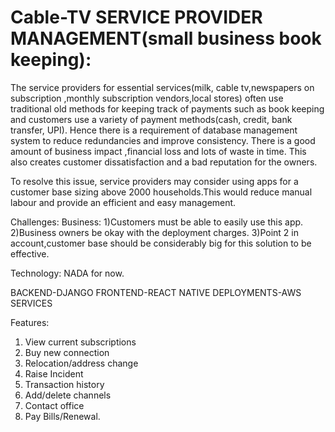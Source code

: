 # Cable-TV SERVICE PROVIDER MANAGEMENT(small business book keeping):
The service providers for essential services(milk, cable tv,newspapers on subscription ,monthly subscription vendors,local stores) often use traditional old methods for keeping track of payments such as book keeping and customers use a variety of payment methods(cash, credit, bank transfer, UPI). 
Hence there is a requirement of database management system to reduce redundancies and improve consistency. There is a good amount of business impact ,financial loss and lots of waste in time. This also creates customer dissatisfaction and a bad reputation for the owners. 

To resolve this issue, service providers may consider using apps for a customer base sizing above 2000 households.This would reduce manual labour and provide an efficient and easy management.

Challenges:
Business:
1)Customers must be able to easily use this app.
2)Business owners be okay with the deployment charges.
3)Point 2 in account,customer base should be considerably big for this solution to be effective.

Technology:
NADA for now.

BACKEND-DJANGO
FRONTEND-REACT NATIVE
DEPLOYMENTS-AWS SERVICES

Features:
1) View current subscriptions
2) Buy new connection
3) Relocation/address change
4) Raise Incident
5) Transaction history
6) Add/delete channels
7) Contact office
8) Pay Bills/Renewal.
